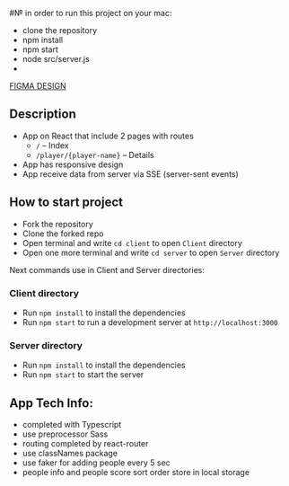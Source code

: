 #№ in order to run this project on your mac:

-  clone the repository
-  npm install
-  npm start
-  node src/server.js
-  
[FIGMA DESIGN](https://www.figma.com/file/qowV3yFZcgCEIcDXC3ii6o/Front-end-test-task?node-id=0%3A1)


## Description

* App on React that include 2 pages with routes
  - `/` – Index
  - `/player/{player-name}` – Details
* App has responsive design
* App receive data from server via SSE (server-sent events)

## How to start project

* Fork the repository
* Clone the forked repo
* Open terminal and write `cd client` to open `Client` directory
* Open one more terminal and write `cd server` to open `Server` directory

Next commands use in Client and Server directories:

### Client directory
* Run `npm install` to install the dependencies
* Run `npm start` to run a development server at `http://localhost:3000`

### Server directory
* Run `npm install` to install the dependencies
* Run `npm start` to start the server

## App Tech Info:

* completed with Typescript
* use preprocessor Sass
* routing completed by react-router
* use classNames package
* use faker for adding people every 5 sec
* people info and people score sort order store in local storage
